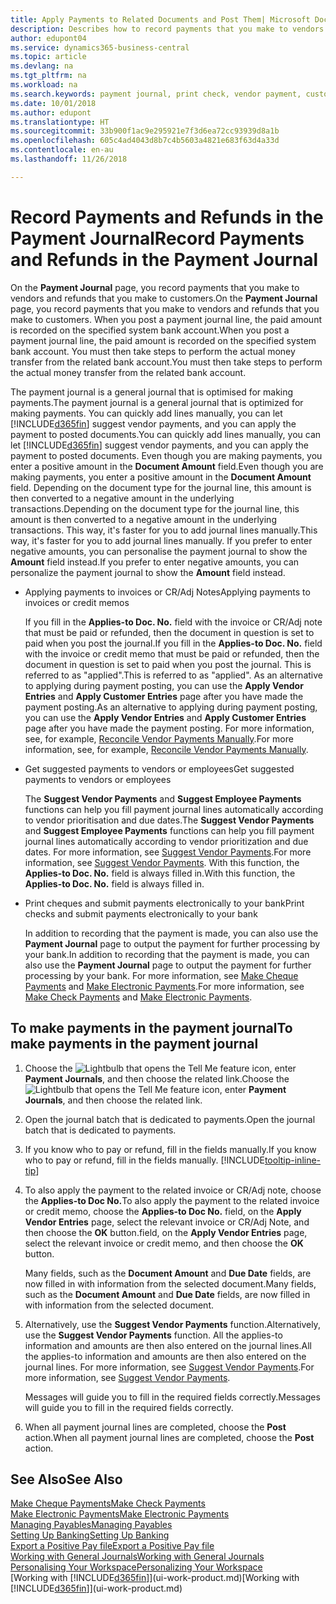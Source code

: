 ```yaml
---
title: Apply Payments to Related Documents and Post Them| Microsoft Docs
description: Describes how to record payments that you make to vendors and refunds that you make to customers.
author: edupont04
ms.service: dynamics365-business-central
ms.topic: article
ms.devlang: na
ms.tgt_pltfrm: na
ms.workload: na
ms.search.keywords: payment journal, print check, vendor payment, customer refund, creditor, debt, balance due, AP
ms.date: 10/01/2018
ms.author: edupont
ms.translationtype: HT
ms.sourcegitcommit: 33b900f1ac9e295921e7f3d6ea72cc93939d8a1b
ms.openlocfilehash: 605c4ad4043d8b7c4b5603a4821e683f63d4a33d
ms.contentlocale: en-au
ms.lasthandoff: 11/26/2018

---
```

# <a name="record-payments-and-refunds-in-the-payment-journal"></a><span data-ttu-id="1154f-103">Record Payments and Refunds in the Payment Journal</span><span class="sxs-lookup"><span data-stu-id="1154f-103">Record Payments and Refunds in the Payment Journal</span></span>

<span data-ttu-id="1154f-104">On the **Payment Journal** page, you record payments that you make to vendors and refunds that you make to customers.</span><span class="sxs-lookup"><span data-stu-id="1154f-104">On the **Payment Journal** page, you record payments that you make to vendors and refunds that you make to customers.</span></span> <span data-ttu-id="1154f-105">When you post a payment journal line, the paid amount is recorded on the specified system bank account.</span><span class="sxs-lookup"><span data-stu-id="1154f-105">When you post a payment journal line, the paid amount is recorded on the specified system bank account.</span></span> <span data-ttu-id="1154f-106">You must then take steps to perform the actual money transfer from the related bank account.</span><span class="sxs-lookup"><span data-stu-id="1154f-106">You must then take steps to perform the actual money transfer from the related bank account.</span></span>  

<span data-ttu-id="1154f-107">The payment journal is a general journal that is optimised for making payments.</span><span class="sxs-lookup"><span data-stu-id="1154f-107">The payment journal is a general journal that is optimized for making payments.</span></span> <span data-ttu-id="1154f-108">You can quickly add lines manually, you can let [!INCLUDE[d365fin](includes/d365fin_md.md)] suggest vendor payments, and you can apply the payment to posted documents.</span><span class="sxs-lookup"><span data-stu-id="1154f-108">You can quickly add lines manually, you can let [!INCLUDE[d365fin](includes/d365fin_md.md)] suggest vendor payments, and you can apply the payment to posted documents.</span></span> <span data-ttu-id="1154f-109">Even though you are making payments, you enter a positive amount in the **Document Amount** field.</span><span class="sxs-lookup"><span data-stu-id="1154f-109">Even though you are making payments, you enter a positive amount in the **Document Amount** field.</span></span> <span data-ttu-id="1154f-110">Depending on the document type for the journal line, this amount is then converted to a negative amount in the underlying transactions.</span><span class="sxs-lookup"><span data-stu-id="1154f-110">Depending on the document type for the journal line, this amount is then converted to a negative amount in the underlying transactions.</span></span> <span data-ttu-id="1154f-111">This way, it's faster for you to add journal lines manually.</span><span class="sxs-lookup"><span data-stu-id="1154f-111">This way, it's faster for you to add journal lines manually.</span></span> <span data-ttu-id="1154f-112">If you prefer to enter negative amounts, you can personalise the payment journal to show the **Amount** field instead.</span><span class="sxs-lookup"><span data-stu-id="1154f-112">If you prefer to enter negative amounts, you can personalize the payment journal to show the **Amount** field instead.</span></span>  

- <span data-ttu-id="1154f-113">Applying payments to invoices or CR/Adj Notes</span><span class="sxs-lookup"><span data-stu-id="1154f-113">Applying payments to invoices or credit memos</span></span>

    <span data-ttu-id="1154f-114">If you fill in the **Applies-to Doc. No.** field with the invoice or CR/Adj note that must be paid or refunded, then the document in question is set to paid when you post the journal.</span><span class="sxs-lookup"><span data-stu-id="1154f-114">If you fill in the **Applies-to Doc. No.** field with the invoice or credit memo that must be paid or refunded, then the document in question is set to paid when you post the journal.</span></span> <span data-ttu-id="1154f-115">This is referred to as "applied".</span><span class="sxs-lookup"><span data-stu-id="1154f-115">This is referred to as "applied".</span></span> <span data-ttu-id="1154f-116">As an alternative to applying during payment posting, you can use the **Apply Vendor Entries** and **Apply Customer Entries** page after you have made the payment posting.</span><span class="sxs-lookup"><span data-stu-id="1154f-116">As an alternative to applying during payment posting, you can use the **Apply Vendor Entries** and **Apply Customer Entries** page after you have made the payment posting.</span></span> <span data-ttu-id="1154f-117">For more information, see, for example, [Reconcile Vendor Payments Manually](payables-how-apply-purchase-transactions-manually.md).</span><span class="sxs-lookup"><span data-stu-id="1154f-117">For more information, see, for example, [Reconcile Vendor Payments Manually](payables-how-apply-purchase-transactions-manually.md).</span></span>  

- <span data-ttu-id="1154f-118">Get suggested payments to vendors or employees</span><span class="sxs-lookup"><span data-stu-id="1154f-118">Get suggested payments to vendors or employees</span></span> 

    <span data-ttu-id="1154f-119">The **Suggest Vendor Payments** and **Suggest Employee Payments** functions can help you fill payment journal lines automatically according to vendor prioritisation and due dates.</span><span class="sxs-lookup"><span data-stu-id="1154f-119">The **Suggest Vendor Payments** and **Suggest Employee Payments** functions can help you fill payment journal lines automatically according to vendor prioritization and due dates.</span></span> <span data-ttu-id="1154f-120">For more information, see [Suggest Vendor Payments](payables-how-suggest-vendor-payments.md).</span><span class="sxs-lookup"><span data-stu-id="1154f-120">For more information, see [Suggest Vendor Payments](payables-how-suggest-vendor-payments.md).</span></span> <span data-ttu-id="1154f-121">With this function, the **Applies-to Doc. No.** field is always filled in.</span><span class="sxs-lookup"><span data-stu-id="1154f-121">With this function, the **Applies-to Doc. No.** field is always filled in.</span></span>  

- <span data-ttu-id="1154f-122">Print cheques and submit payments electronically to your bank</span><span class="sxs-lookup"><span data-stu-id="1154f-122">Print checks and submit payments electronically to your bank</span></span>

    <span data-ttu-id="1154f-123">In addition to recording that the payment is made, you can also use the **Payment Journal** page to output the payment for further processing by your bank.</span><span class="sxs-lookup"><span data-stu-id="1154f-123">In addition to recording that the payment is made, you can also use the **Payment Journal** page to output the payment for further processing by your bank.</span></span> <span data-ttu-id="1154f-124">For more information, see [Make Cheque Payments](payables-how-work-checks.md) and [Make Electronic Payments](payables-how-export-payments-bank-file.md).</span><span class="sxs-lookup"><span data-stu-id="1154f-124">For more information, see [Make Check Payments](payables-how-work-checks.md) and [Make Electronic Payments](payables-how-export-payments-bank-file.md).</span></span>  

## <a name="to-make-payments-in-the-payment-journal"></a><span data-ttu-id="1154f-125">To make payments in the payment journal</span><span class="sxs-lookup"><span data-stu-id="1154f-125">To make payments in the payment journal</span></span> 

1. <span data-ttu-id="1154f-126">Choose the ![Lightbulb that opens the Tell Me feature](media/ui-search/search_small.png "Tell me what you want to do") icon, enter **Payment Journals**, and then choose the related link.</span><span class="sxs-lookup"><span data-stu-id="1154f-126">Choose the ![Lightbulb that opens the Tell Me feature](media/ui-search/search_small.png "Tell me what you want to do") icon, enter **Payment Journals**, and then choose the related link.</span></span>
2. <span data-ttu-id="1154f-127">Open the journal batch that is dedicated to payments.</span><span class="sxs-lookup"><span data-stu-id="1154f-127">Open the journal batch that is dedicated to payments.</span></span>
3. <span data-ttu-id="1154f-128">If you know who to pay or refund, fill in the fields manually.</span><span class="sxs-lookup"><span data-stu-id="1154f-128">If you know who to pay or refund, fill in the fields manually.</span></span> [!INCLUDE[tooltip-inline-tip](includes/tooltip-inline-tip_md.md)]
4. <span data-ttu-id="1154f-129">To also apply the payment to the related invoice or CR/Adj note, choose the **Applies-to Doc No.**</span><span class="sxs-lookup"><span data-stu-id="1154f-129">To also apply the payment to the related invoice or credit memo, choose the **Applies-to Doc No.**</span></span> <span data-ttu-id="1154f-130">field, on the **Apply Vendor Entries** page, select the relevant invoice or CR/Adj Note, and then choose the **OK** button.</span><span class="sxs-lookup"><span data-stu-id="1154f-130">field, on the **Apply Vendor Entries** page, select the relevant invoice or credit memo, and then choose the **OK** button.</span></span>

    <span data-ttu-id="1154f-131">Many fields, such as the **Document Amount** and **Due Date** fields, are now filled in with information from the selected document.</span><span class="sxs-lookup"><span data-stu-id="1154f-131">Many fields, such as the **Document Amount** and **Due Date** fields, are now filled in with information from the selected document.</span></span>
5. <span data-ttu-id="1154f-132">Alternatively, use the **Suggest Vendor Payments** function.</span><span class="sxs-lookup"><span data-stu-id="1154f-132">Alternatively, use the **Suggest Vendor Payments** function.</span></span> <span data-ttu-id="1154f-133">All the applies-to information and amounts are then also entered on the journal lines.</span><span class="sxs-lookup"><span data-stu-id="1154f-133">All the applies-to information and amounts are then also entered on the journal lines.</span></span> <span data-ttu-id="1154f-134">For more information, see [Suggest Vendor Payments](payables-how-suggest-vendor-payments.md).</span><span class="sxs-lookup"><span data-stu-id="1154f-134">For more information, see [Suggest Vendor Payments](payables-how-suggest-vendor-payments.md).</span></span>

    <span data-ttu-id="1154f-135">Messages will guide you to fill in the required fields correctly.</span><span class="sxs-lookup"><span data-stu-id="1154f-135">Messages will guide you to fill in the required fields correctly.</span></span>
6.  <span data-ttu-id="1154f-136">When all payment journal lines are completed, choose the **Post** action.</span><span class="sxs-lookup"><span data-stu-id="1154f-136">When all payment journal lines are completed, choose the **Post** action.</span></span>

## <a name="see-also"></a><span data-ttu-id="1154f-137">See Also</span><span class="sxs-lookup"><span data-stu-id="1154f-137">See Also</span></span>
[<span data-ttu-id="1154f-138">Make Cheque Payments</span><span class="sxs-lookup"><span data-stu-id="1154f-138">Make Check Payments</span></span>](payables-how-work-checks.md)  
[<span data-ttu-id="1154f-139">Make Electronic Payments</span><span class="sxs-lookup"><span data-stu-id="1154f-139">Make Electronic Payments</span></span>](payables-how-export-payments-bank-file.md)  
[<span data-ttu-id="1154f-140">Managing Payables</span><span class="sxs-lookup"><span data-stu-id="1154f-140">Managing Payables</span></span>](payables-manage-payables.md)  
[<span data-ttu-id="1154f-141">Setting Up Banking</span><span class="sxs-lookup"><span data-stu-id="1154f-141">Setting Up Banking</span></span>](bank-setup-banking.md)  
[<span data-ttu-id="1154f-142">Export a Positive Pay file</span><span class="sxs-lookup"><span data-stu-id="1154f-142">Export a Positive Pay file</span></span>](finance-how-positive-pay.md)  
[<span data-ttu-id="1154f-143">Working with General Journals</span><span class="sxs-lookup"><span data-stu-id="1154f-143">Working with General Journals</span></span>](ui-work-general-journals.md)  
[<span data-ttu-id="1154f-144">Personalising Your Workspace</span><span class="sxs-lookup"><span data-stu-id="1154f-144">Personalizing Your Workspace</span></span>](ui-personalization-user.md)  
<span data-ttu-id="1154f-145">[Working with [!INCLUDE[d365fin](includes/d365fin_md.md)]](ui-work-product.md)</span><span class="sxs-lookup"><span data-stu-id="1154f-145">[Working with [!INCLUDE[d365fin](includes/d365fin_md.md)]](ui-work-product.md)</span></span>  

